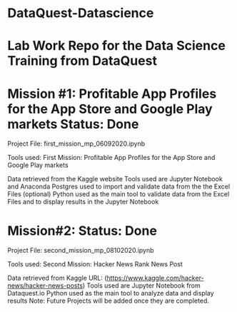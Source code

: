 # DataQuest-Datascience

# Lab Work Repo for the Data Science Training from DataQuest

# Mission #1: Profitable App Profiles for the App Store and Google Play markets Status: Done

Project File: first_mission_mp_06092020.ipynb

Tools used: First Mission: Profitable App Profiles for the App Store and Google Play markets

Data retrieved from the Kaggle website
Tools used are Jupyter Notebook and Anaconda
Postgres used to import and validate data from the the Excel Files (optional)
Python used as the main tool to validate data from the Excel Files and to display results in the Jupyter Notebook

# Mission#2: Status: Done

Project File: second_mission_mp_08102020.ipynb

Tools used: Second Mission: Hacker News Rank News Post

Data retrieved from Kaggle URL: (https://www.kaggle.com/hacker-news/hacker-news-posts)
Tools used are Jupyter Notebook from Dataquest.io
Python used as the main tool to analyze data and display results
Note: Future Projects will be added once they are completed.
